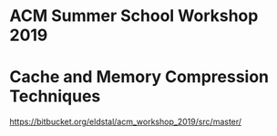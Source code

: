 # ACM Summer School Workshop 2019
# Cache and Memory Compression Techniques

https://bitbucket.org/eldstal/acm_workshop_2019/src/master/

